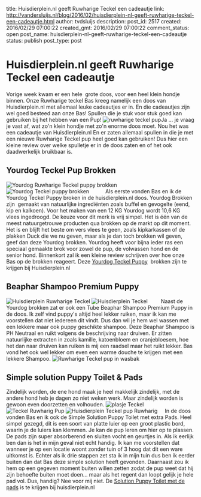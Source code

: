 title: Huisdierplein.nl geeft Ruwharige Teckel een cadeautje
link: http://vandersluijs.nl/blog/2016/02/huisdierplein-nl-geeft-ruwharige-teckel-een-cadeautje.html
author: tvdsluijs
description: 
post_id: 2517
created: 2016/02/29 07:00:22
created_gmt: 2016/02/29 07:00:22
comment_status: open
post_name: huisdierplein-nl-geeft-ruwharige-teckel-een-cadeautje
status: publish
post_type: post

# Huisdierplein.nl geeft Ruwharige Teckel een cadeautje

Vorige week kwam er een hele  grote doos, voor een heel klein hondje binnen. Onze Ruwharige teckel Bas kreeg namelijk een doos van Huisdierplein.nl met allemaal leuke cadeautjes er in. En die cadeautjes zijn wel goed besteed aan onze Bas! Spullen die je stuk voor stuk goed kan gebruiken bij het hebben van een Pup! ![ruwharige teckel pup](/wp-content/uploads/2016/02/DSC00159-300x200.jpg)Ja ... je vraag je vast af, wat zo'n klein hondje met zo'n enorme doos moet. Nou het was een cadeautje van Huisdierplein.nl En er zaten allemaal spullen in die je met een nieuwe Ruwharige Teckel pup heel goed kan gebruiken! Dus hier een kleine review over welke spulletje er in de doos zaten en of het ook daadwerkelijk bruikbaar is. 

## Yourdog Teckel Pup Brokken

![Yourdog Ruwharige Teckel puppy brokken](/wp-content/uploads/2016/02/DSC00172-300x200.jpg) ![Yourdog Teckel puppy brokken](http://vandersluijs.nl/wp-content/uploads/2016/02/DSC00174-300x200.jpg)           Als eerste vonden Bas en ik de Yourdog Teckel Puppy broken in de huisdierplein.nl doos. Yourdog Brokken zijn  gemaakt van natuurlijke ingrediënten zoals buffel en gevogelte (eend, kip en kalkoen). Voor het maken van een 12 KG Yourdog wordt 10,6 KG vlees ingedroogd. De keuze voor dit merk is vrij simpel. Het is één van de meest natuurgetrouwe producten qua brokken op de markt op dit moment. Het is en blijft het beste om vers vlees te geen, zoals kipkarkassen of de plakken Duck die we nu geven, maar als je dan toch brokken wil geven, geef dan deze Yourdog brokken. Yourdog heeft voor bijna ieder ras een speciaal gemaakte brok voor zowel de pup, de volwassen hond en de senior hond. Binnenkort zal ik een kleine review schrijven over hoe onze Bas op de brokken reageert. Deze [Yourdog Teckel Puppy](https://ds1.nl/c/?wi=245932&si=3370&li=1161232&ws=&dl=hond%2Fdroogvoer-hond%2Fyourdog-teckel-puppy%2FG37_H7_C770_P971455%2F)  brokken zijn te krijgen bij Huisdierplein.nl 

## Beaphar Shampoo Premium Puppy

![Huisdierplein Ruwharige Teckel](/wp-content/uploads/2016/02/DSC00181-300x200.jpg) ![Huisdierplein Teckel](http://vandersluijs.nl/wp-content/uploads/2016/02/DSC00180-300x200.jpg)         Naast de Yourdog brokken zat er ook een Tube Beaphar Shampoo Premium Puppy in de doos. Ik zelf vind puppy's altijd heel lekker ruiken, maar ik kan me voorstellen dat niet iedereen dit vindt. Dus dan wil je hem wel wassen met een lekkere maar ook puppy geschikte shampoo. Deze Beaphar Shampoo is PH Neutraal en ruikt volgens de beschrijving naar druiven. Er zitten natuurlijke extracten in zoals kamille, katoenbloem en oranjebloesem, hoe het dan naar druiven kan ruiken is mij een raadsel maar het ruikt lekker. Bas vond het ook wel lekker om even een warme douche te krijgen met een lekkere Shampoo. ![Ruwharige Teckel pup in wasbak](http://vandersluijs.nl/wp-content/uploads/2016/02/IMG_3295-e1456601238935-300x225.jpg)

## Simple solution Puppy Toilet & Pads

Zindelijk worden, de ene hond maak je heel makkelijk zindelijk, met de andere hond heb je dagen zo niet weken werk. Maar zindelijk worden is gewoon even doorzetten en volhouden. ![plasje Teckel](/wp-content/uploads/2016/02/DSC00170-300x200.jpg) ![Teckel Ruwharig Pup](http://vandersluijs.nl/wp-content/uploads/2016/02/DSC00169-300x200.jpg) ![Huisdierplein Teckel pup Ruwharig](http://vandersluijs.nl/wp-content/uploads/2016/02/DSC00164-300x200.jpg)     In de doos vonden Bas en ik ook de Simple Solution Puppy Toilet met extra Pads. Heel simpel gezegd, dit is een soort van platte luier op een groot plastic bord, waarin je de luiers kan klemmen. Je kan de pup leren om hier op te plassen. De pads zijn super absorberend en sluiten vocht en geurtjes in. Als ik eerlijk ben dan is het in mijn geval niet echt handig. Ik kan me voorstellen dat wanneer je op een locatie woont zonder tuin of 3 hoog dat dit een ware uitkomst is. Echter als ik drie stappen zet sta ik in mijn tuin dus ben ik eerder buiten dan dat Bas deze simple solution heeft gevonden. Daarnaast zou ik hem op een gegeven moment buiten willen zetten zodat de pup weet dat hij zijn behoefte buiten moet doen... maar als het regent dan loopt gelijk je hele pad vol. Dus, handig? Nee voor mij niet. De [Solution Puppy Toilet met de pads](https://ds1.nl/c/?wi=245932&si=3370&li=1161232&ws=&dl=hond%2Fhondentoilet%2Fsimple-solution-puppy-toilet%2FG37_H175_C1059_P965390%2F) is te krijgen bij huisdierplein.nl